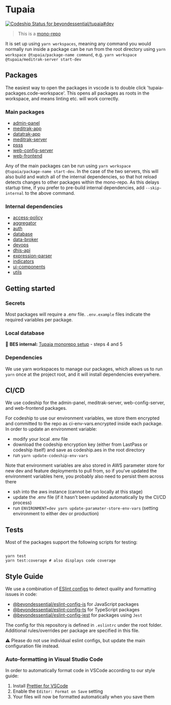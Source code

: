 # Tupaia

[![Codeship Status for beyondessential/tupaia#dev](https://app.codeship.com/projects/70159bc0-0dac-0138-fdcb-260b82737f4e/status?branch=dev)](https://app.codeship.com/projects/379708)

> This is a [mono-repo](https://github.com/babel/babel/blob/master/doc/design/monorepo.md)

It is set up using `yarn workspaces`, meaning any command you would normally run inside a package can
be run from the root directory using `yarn workspace @tupaia/package-name command`, e.g.
`yarn workspace @tupaia/meditrak-server start-dev`

## Packages

The easiest way to open the packages in vscode is to double click 'tupaia-packages.code-workspace'.
This opens all packages as roots in the workspace, and means linting etc. will work correctly.

### Main packages

- [admin-panel](https://github.com/beyondessential/tupaia/blob/dev/packages/admin-panel/README.md)
- [meditrak-app](https://github.com/beyondessential/tupaia/blob/dev/packages/meditrak-app/README.md)
- [datatrak-app](https://github.com/beyondessential/tupaia/blob/dev/packages/datatrak-app/README.md)
- [meditrak-server](https://github.com/beyondessential/tupaia/blob/dev/packages/meditrak-server/README.md)
- [psss](https://github.com/beyondessential/tupaia/blob/dev/packages/psss/README.md)
- [web-config-server](https://github.com/beyondessential/tupaia/blob/dev/packages/web-config-server/README.md)
- [web-frontend](https://github.com/beyondessential/tupaia/blob/dev/packages/web-frontend/README.md)

Any of the main packages can be run using `yarn workspace @tupaia/package-name start-dev`.
In the case of the two servers, this will also build and watch all of the internal dependencies, so
that hot reload detects changes to other packages within the mono-repo. As this delays startup time,
if you prefer to pre-build internal dependencies, add `--skip-internal` to the above command.

### Internal dependencies

- [access-policy](https://github.com/beyondessential/tupaia/blob/dev/packages/access-policy/README.md)
- [aggregator](https://github.com/beyondessential/tupaia/blob/dev/packages/aggregator/README.md)
- [auth](https://github.com/beyondessential/tupaia/blob/dev/packages/auth/README.md)
- [database](https://github.com/beyondessential/tupaia/blob/dev/packages/database/README.md)
- [data-broker](https://github.com/beyondessential/tupaia/blob/dev/packages/data-broker/README.md)
- [devops](https://github.com/beyondessential/tupaia/blob/dev/packages/devops/README.md)
- [dhis-api](https://github.com/beyondessential/tupaia/blob/dev/packages/dhis-api/README.md)
- [expression-parser](https://github.com/beyondessential/tupaia/blob/dev/packages/expression-parser/README.md)
- [indicators](https://github.com/beyondessential/tupaia/blob/dev/packages/indicators/README.md)
- [ui-components](https://github.com/beyondessential/tupaia/blob/dev/packages/ui-components/README.md)
- [utils](https://github.com/beyondessential/tupaia/blob/dev/packages/utils/README.md)

## Getting started

### Secrets

Most packages will require a .env file. `.env.example` files indicate the required variables per package.

### Local database

🔑 **BES internal:** [Tupaia monorepo setup](https://docs.beyondessential.com.au/books/software-development/page/tupaia-monorepo-setup#bkmrk-step-4.-install-post) - steps 4 and 5

### Dependencies

We use yarn workspaces to manage our packages, which allows us to run `yarn` once at the project
root, and it will install dependencies everywhere.

## CI/CD

We use codeship for the admin-panel, meditrak-server, web-config-server, and web-frontend packages.

For codeship to use our environment variables, we store them encrypted and committed to the repo as
ci-env-vars.encrypted inside each package. In order to update an environment variable:

- modify your local .env file
- download the codeship encryption key (either from LastPass or codeship itself) and save as codeship.aes in the root directory
- run `yarn update-codeship-env-vars`

Note that environment variables are also stored in AWS parameter store for new dev and feature deployments to pull from,
so if you've updated the environment variables here, you probably also need to persist them across there

- ssh into the aws instance (cannot be run locally at this stage)
- update the .env file (if it hasn't been updated automatically by the CI/CD process)
- run `ENVIRONMENT=dev yarn update-paramater-store-env-vars` (setting environment to either dev or production)

## Tests

Most of the packages support the following scripts for testing:

```

yarn test
yarn test:coverage # also displays code coverage

```

## Style Guide

We use a combination of [ESlint configs](https://eslint.org/docs/user-guide/configuring) to detect quality and formatting issues in code:

- [@beyondessential/eslint-config-js](https://www.npmjs.com/package/@beyondessential/eslint-config-js) for JavaScript packages
- [@beyondessential/eslint-config-ts](https://www.npmjs.com/package/@beyondessential/eslint-config-ts) for TypeScript packages
- [@beyondessential/eslint-config-jest](https://www.npmjs.com/package/@beyondessential/eslint-config-jest) for packages using `Jest`

The config for this repository is defined in `.eslintrc` under the root folder. Additional rules/overrides per package are specified in this file.

⚠️ Please do not use individual eslint configs, but update the main configuration file instead.

### Auto-formatting in Visual Studio Code

In order to automatically format code in VSCode according to our style guide:

1. Install [Prettier for VSCode](https://marketplace.visualstudio.com/items?itemName=esbenp.prettier-vscode)
2. Enable the `Editor: Format on Save` setting
3. Your files will now be formatted automatically when you save them
